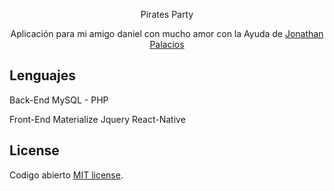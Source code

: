 <p align="center">Pirates Party</p>

<p align="center">
Aplicación para mi amigo daniel con mucho amor con la Ayuda de <a href="https://github.com/ebola182">Jonathan Palacios</a>
</p>

## Lenguajes
Back-End
MySQL - PHP

Front-End
Materialize
Jquery
React-Native

## License

Codigo abierto [MIT license](http://opensource.org/licenses/MIT).
